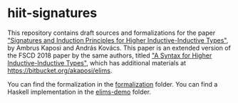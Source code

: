 # hiit-signatures

This repository contains draft sources and formalizations for the paper ["Signatures and Induction Principles for Higher Inductive-Inductive Types"](https://arxiv.org/abs/1902.00297), by Ambrus Kaposi and András Kovács. This paper is an extended version of the FSCD 2018 paper by the same authors, titled ["A Syntax for Higher Inductive-Inductive Types"](http://drops.dagstuhl.de/opus/volltexte/2018/9190/), which has additional materials at https://bitbucket.org/akaposi/elims.

You can find the formalization in the [formalization](formalization) folder. You can find a Haskell implementation in the [elims-demo](elims-demo) folder.

